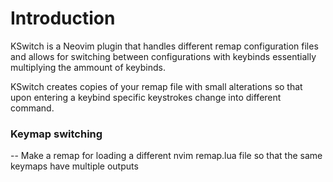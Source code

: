 # Introduction

KSwitch is a Neovim plugin that handles different remap configuration files and allows for switching between configurations with keybinds essentially multiplying the ammount of keybinds.

KSwitch creates copies of your remap file with small alterations so that upon entering a keybind specific keystrokes change into different command.

### Keymap switching

-- Make a remap for loading a different nvim remap.lua file so that the same keymaps have multiple outputs
